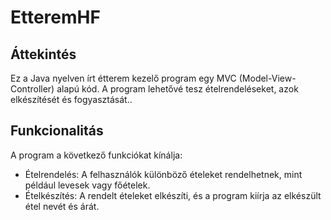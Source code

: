 # EtteremHF
## Áttekintés

Ez a Java nyelven írt étterem kezelő program egy MVC (Model-View-Controller) alapú kód.
A program lehetővé tesz ételrendeléseket, azok elkészítését és fogyasztását..

## Funkcionalitás

A program a következő funkciókat kínálja:

- Ételrendelés: A felhasználók különböző ételeket rendelhetnek, mint például levesek vagy főételek.
- Ételkészítés: A rendelt ételeket elkészíti, és a program kiírja az elkészült étel nevét és árát.


